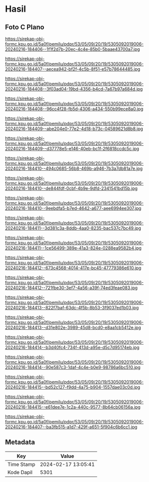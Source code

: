 # Hasil

## Foto C Plano

https://sirekap-obj-formc.kpu.go.id/5a0f/pemilu/pdpr/53/05/09/20/19/5305092019006-20240216-184406--1f1f2d7b-20ec-4c4e-85b0-5baae43700a7.jpg

https://sirekap-obj-formc.kpu.go.id/5a0f/pemilu/pdpr/53/05/09/20/19/5305092019006-20240216-184407--aecea942-bf2f-4c5b-8f51-e57b78644485.jpg

https://sirekap-obj-formc.kpu.go.id/5a0f/pemilu/pdpr/53/05/09/20/19/5305092019006-20240216-184408--3f03ad04-19bd-4356-b4cd-7a67b97a684d.jpg

https://sirekap-obj-formc.kpu.go.id/5a0f/pemilu/pdpr/53/05/09/20/19/5305092019006-20240216-184408--96cc4f28-fb5d-4306-a434-550b99ece8a0.jpg

https://sirekap-obj-formc.kpu.go.id/5a0f/pemilu/pdpr/53/05/09/20/19/5305092019006-20240216-184409--abe204e0-77e2-4d18-b73c-04589621d8b8.jpg

https://sirekap-obj-formc.kpu.go.id/5a0f/pemilu/pdpr/53/05/09/20/19/5305092019006-20240216-184409--d37778e5-e146-40eb-bc1f-2f6818ccdc5c.jpg

https://sirekap-obj-formc.kpu.go.id/5a0f/pemilu/pdpr/53/05/09/20/19/5305092019006-20240216-184410--494c0685-56b8-469b-a946-7b3a7db81a7e.jpg

https://sirekap-obj-formc.kpu.go.id/5a0f/pemilu/pdpr/53/05/09/20/19/5305092019006-20240216-184410--de844fdf-0cbf-4b9e-9dfd-2341541bd15b.jpg

https://sirekap-obj-formc.kpu.go.id/5a0f/pemilu/pdpr/53/05/09/20/19/5305092019006-20240216-184410--9eebdfa5-b7ed-4642-a677-aee6994ee307.jpg

https://sirekap-obj-formc.kpu.go.id/5a0f/pemilu/pdpr/53/05/09/20/19/5305092019006-20240216-184411--3d381c3a-8ddb-4aa0-8235-bac537c7bc49.jpg

https://sirekap-obj-formc.kpu.go.id/5a0f/pemilu/pdpr/53/05/09/20/19/5305092019006-20240216-184411--1ce56499-389e-41a3-824e-0288ea9582b4.jpg

https://sirekap-obj-formc.kpu.go.id/5a0f/pemilu/pdpr/53/05/09/20/19/5305092019006-20240216-184412--673c4568-4014-417e-bc45-47779386e610.jpg

https://sirekap-obj-formc.kpu.go.id/5a0f/pemilu/pdpr/53/05/09/20/19/5305092019006-20240216-184412--721fbe30-3ef7-4a56-a39f-74ed3feae083.jpg

https://sirekap-obj-formc.kpu.go.id/5a0f/pemilu/pdpr/53/05/09/20/19/5305092019006-20240216-184413--822f7baf-63dc-4f5b-8b53-3f9037ed1b03.jpg

https://sirekap-obj-formc.kpu.go.id/5a0f/pemilu/pdpr/53/05/09/20/19/5305092019006-20240216-184413--d31e802e-3989-45d8-bcd0-e8aa1cb5412e.jpg

https://sirekap-obj-formc.kpu.go.id/5a0f/pemilu/pdpr/53/05/09/20/19/5305092019006-20240216-184414--b3d40fc4-734f-413d-a95e-d5c7d95174eb.jpg

https://sirekap-obj-formc.kpu.go.id/5a0f/pemilu/pdpr/53/05/09/20/19/5305092019006-20240216-184414--90e587c3-1daf-4c4e-b0e9-98786a6bc510.jpg

https://sirekap-obj-formc.kpu.go.id/5a0f/pemilu/pdpr/53/05/09/20/19/5305092019006-20240216-184415--bd52c127-f9dd-4a75-b904-1557dae03c0d.jpg

https://sirekap-obj-formc.kpu.go.id/5a0f/pemilu/pdpr/53/05/09/20/19/5305092019006-20240216-184415--e61dee7e-1c2a-440c-9577-8b64cb06156a.jpg

https://sirekap-obj-formc.kpu.go.id/5a0f/pemilu/pdpr/53/05/09/20/19/5305092019006-20240216-184407--ba3fb515-a1d7-429f-a651-5f904c6b6cc1.jpg


## Metadata

| Key        | Value               |
| ---------- | ------------------- |
| Time Stamp | 2024-02-17 13:05:41 |
| Kode Dapil | 5301                |




